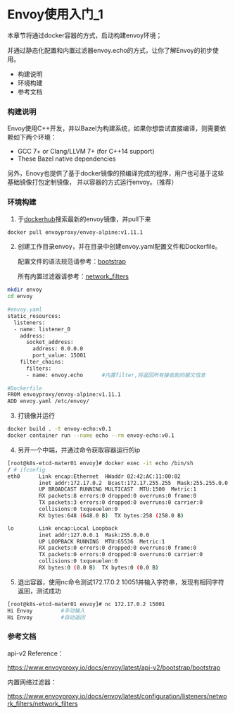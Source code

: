 # Envoy使用入门_1
本章节将通过docker容器的方式，启动构建envoy环境；

并通过静态化配置和内置过滤器envoy.echo的方式，让你了解Envoy的初步使用。
 
- 构建说明
- 环境构建
- 参考文档

### 构建说明

Envoy使用C++开发，并以Bazel为构建系统，如果你想尝试直接编译，则需要依赖如下两个环境：
- GCC 7+ or Clang/LLVM 7+ (for C++14 support)
- These Bazel native dependencies

另外，Enovy也提供了基于docker镜像的预编译完成的程序，用户也可基于这些基础镜像打包定制镜像， 并以容器的方式运行envoy。（推荐）

### 环境构建

1) 于[dockerhub]("https://hub.docker.com/r/envoyproxy/envoy-alpine")搜索最新的envoy镜像，并pull下来
```bash
docker pull envoyproxy/envoy-alpine:v1.11.1
```

2) 创建工作目录envoy，并在目录中创建envoy.yaml配置文件和Dockerfile。
   
   配置文件的语法规范请参考：[bootstrap]("https://www.envoyproxy.io/docs/envoy/latest/api-v2/bootstrap/bootstrap")
    
   所有内置过滤器请参考：[network_filters]("https://www.envoyproxy.io/docs/envoy/latest/configuration/listeners/network_filters/network_filters#config-network-filters")
```bash
mkdir envoy 
cd envoy
    
#envoy.yaml    
static_resources:
  listeners:
  - name: listener_0
    address:
      socket_address:
        address: 0.0.0.0
        port_value: 15001
    filter_chains:
      filters:
      - name: envoy.echo      #内置filter,将返回所有接收到的报文信息   
      
#Dockerfile
FROM envoyproxy/envoy-alpine:v1.11.1
ADD envoy.yaml /etc/envoy/      
```
3) 打镜像并运行
```bash
docker build . -t envoy-echo:v0.1
docker container run --name echo --rm envoy-echo:v0.1
```

4) 另开一个中端，并通过命令获取容器运行的ip
```bash
[root@k8s-etcd-mater01 envoy]# docker exec -it echo /bin/sh
/ # ifconfig 
eth0      Link encap:Ethernet  HWaddr 02:42:AC:11:00:02  
          inet addr:172.17.0.2  Bcast:172.17.255.255  Mask:255.255.0.0
          UP BROADCAST RUNNING MULTICAST  MTU:1500  Metric:1
          RX packets:8 errors:0 dropped:0 overruns:0 frame:0
          TX packets:3 errors:0 dropped:0 overruns:0 carrier:0
          collisions:0 txqueuelen:0 
          RX bytes:648 (648.0 B)  TX bytes:258 (258.0 B)

lo        Link encap:Local Loopback  
          inet addr:127.0.0.1  Mask:255.0.0.0
          UP LOOPBACK RUNNING  MTU:65536  Metric:1
          RX packets:0 errors:0 dropped:0 overruns:0 frame:0
          TX packets:0 errors:0 dropped:0 overruns:0 carrier:0
          collisions:0 txqueuelen:0 
          RX bytes:0 (0.0 B)  TX bytes:0 (0.0 B)
```

5) 退出容器，使用nc命令测试172.17.0.2 10051并输入字符串，发现有相同字符返回，测试成功
```bash
[root@k8s-etcd-mater01 envoy]# nc 172.17.0.2 15001
Hi Envoy         #手动输入
Hi Envoy         #自动返回

```

### 参考文档

api-v2 Reference：

https://www.envoyproxy.io/docs/envoy/latest/api-v2/bootstrap/bootstrap

内置网络过滤器：

https://www.envoyproxy.io/docs/envoy/latest/configuration/listeners/network_filters/network_filters